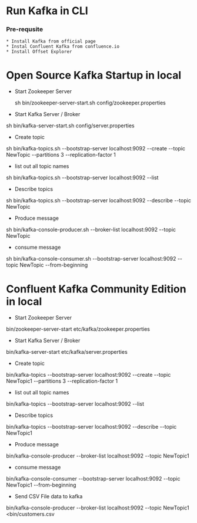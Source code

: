 # Run Kafka in CLI

### Pre-requsite
    * Install Kafka from official page
    * Instal Confluent Kafka from confluence.io
    * Install Offset Explorer



# Open Source Kafka Startup in local
* Start Zookeeper Server

  sh bin/zookeeper-server-start.sh config/zookeeper.properties

* Start Kafka Server / Broker

sh bin/kafka-server-start.sh config/server.properties

* Create topic

sh bin/kafka-topics.sh --bootstrap-server localhost:9092 --create --topic NewTopic --partitions 3 --replication-factor 1

* list out all topic names

sh bin/kafka-topics.sh --bootstrap-server localhost:9092 --list

* Describe topics

sh bin/kafka-topics.sh --bootstrap-server localhost:9092 --describe --topic NewTopic

* Produce message

sh bin/kafka-console-producer.sh --broker-list localhost:9092 --topic NewTopic

* consume message

sh bin/kafka-console-consumer.sh --bootstrap-server localhost:9092 --topic NewTopic --from-beginning

# Confluent Kafka Community Edition in local

* Start Zookeeper Server

bin/zookeeper-server-start etc/kafka/zookeeper.properties

* Start Kafka Server / Broker

bin/kafka-server-start etc/kafka/server.properties

* Create topic

bin/kafka-topics --bootstrap-server localhost:9092 --create --topic NewTopic1 --partitions 3 --replication-factor 1

* list out all topic names

bin/kafka-topics --bootstrap-server localhost:9092 --list

* Describe topics

bin/kafka-topics --bootstrap-server localhost:9092 --describe --topic NewTopic1

* Produce message

bin/kafka-console-producer --broker-list localhost:9092 --topic NewTopic1

* consume message

bin/kafka-console-consumer --bootstrap-server localhost:9092 --topic NewTopic1 --from-beginning 

* Send CSV File data to kafka

bin/kafka-console-producer --broker-list localhost:9092 --topic NewTopic1 <bin/customers.csv
